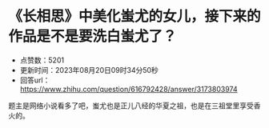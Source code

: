 # 《长相思》中美化蚩尤的女儿，接下来的作品是不是要洗白蚩尤了？
- 点赞数：5201
- 更新时间：2023年08月20日09时34分50秒
- 回答url：https://www.zhihu.com/question/616792428/answer/3173803974
<body>
 <p data-pid="Nn86713x">题主是网络小说看多了吧，蚩尤也是正儿八经的华夏之祖，也是在三祖堂里享受香火的。</p>
</body>